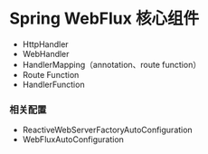 # Spring WebFlux 核心组件

- HttpHandler
- WebHandler
- HandlerMapping（annotation、route function）
- Route Function
- HandlerFunction

### 相关配置

- ReactiveWebServerFactoryAutoConfiguration
- WebFluxAutoConfiguration